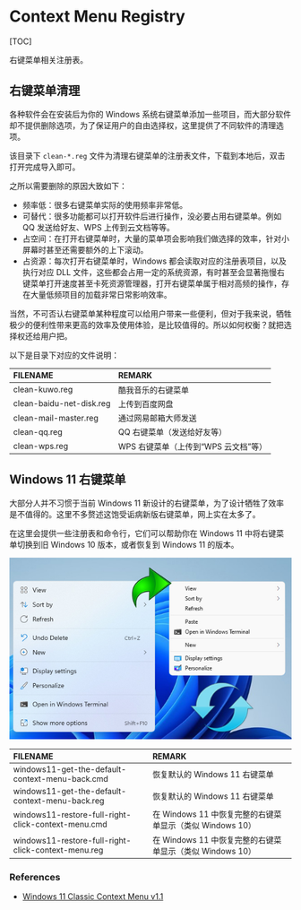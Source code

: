 # Context Menu Registry

[TOC]

右键菜单相关注册表。

## 右键菜单清理

各种软件会在安装后为你的 Windows 系统右键菜单添加一些项目，而大部分软件却不提供删除选项，为了保证用户的自由选择权，这里提供了不同软件的清理选项。

该目录下 `clean-*.reg` 文件为清理右键菜单的注册表文件，下载到本地后，双击打开完成导入即可。

之所以需要删除的原因大致如下：

- 频率低：很多右键菜单实际的使用频率非常低。
- 可替代：很多功能都可以打开软件后进行操作，没必要占用右键菜单。例如 QQ 发送给好友、WPS 上传到云文档等等。
- 占空间：在打开右键菜单时，大量的菜单项会影响我们做选择的效率，针对小屏幕时甚至还需要额外的上下滚动。
- 占资源：每次打开右键菜单时，Windows 都会读取对应的注册表项目，以及执行对应 DLL 文件，这些都会占用一定的系统资源，有时甚至会显著拖慢右键菜单打开速度甚至卡死资源管理器，打开右键菜单属于相对高频的操作，存在大量低频项目的加载非常日常影响效率。

当然，不可否认右键菜单某种程度可以给用户带来一些便利，但对于我来说，牺牲极少的便利性带来更高的效率及使用体验，是比较值得的。所以如何权衡？就把选择权还给用户把。

以下是目录下对应的文件说明：

| FILENAME                 | REMARK                               |
| :----------------------- | :----------------------------------- |
| clean-kuwo.reg           | 酷我音乐的右键菜单                   |
| clean-baidu-net-disk.reg | 上传到百度网盘                       |
| clean-mail-master.reg    | 通过网易邮箱大师发送                 |
| clean-qq.reg             | QQ 右键菜单（发送给好友等）          |
| clean-wps.reg            | WPS 右键菜单（上传到“WPS 云文档”等） |

## Windows 11 右键菜单

大部分人并不习惯于当前 Windows 11 新设计的右键菜单，为了设计牺牲了效率是不值得的。这里不多赘述这饱受诟病新版右键菜单，网上实在太多了。

在这里会提供一些注册表和命令行，它们可以帮助你在 Windows 11 中将右键菜单切换到旧 Windows 10 版本，或者恢复到 Windows 11 的版本。

![](../assets/imgs/windows11_new_and_old_context_menu.jpg)

| FILENAME                                            | REMARK                                                    |
| :-------------------------------------------------- | :-------------------------------------------------------- |
| windows11-get-the-default-context-menu-back.cmd     | 恢复默认的 Windows 11 右键菜单                            |
| windows11-get-the-default-context-menu-back.reg     | 恢复默认的 Windows 11 右键菜单                            |
| windows11-restore-full-right-click-context-menu.cmd | 在 Windows 11 中恢复完整的右键菜单显示（类似 Windows 10） |
| windows11-restore-full-right-click-context-menu.reg | 在 Windows 11 中恢复完整的右键菜单显示（类似 Windows 10） |

### References

- [Windows 11 Classic Context Menu v1.1](https://www.sordum.org/14479/windows-11-classic-context-menu-v1-1/)
